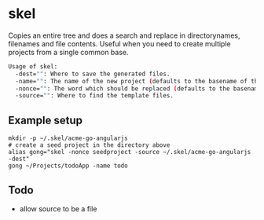 # skel

Copies an entire tree and does a search and replace in directorynames, filenames and file contents. Useful when you need to create multiple projects from a single common base.

```bash
Usage of skel:
  -dest="": Where to save the generated files.
  -name="": The name of the new project (defaults to the basename of the destination).
  -nonce="": The word which should be replaced (defaults to the basename of the source).
  -source="": Where to find the template files.
```

## Example setup

```
mkdir -p ~/.skel/acme-go-angularjs
# create a seed project in the directory above 
alias gong="skel -nonce seedproject -source ~/.skel/acme-go-angularjs -dest"
gong ~/Projects/todoApp -name todo
```

## Todo

* allow source to be a file
